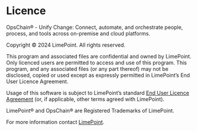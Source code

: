 # Licence

OpsChain® - Unify Change: Connect, automate, and orchestrate people, process, and tools across on-premise and cloud platforms.

Copyright © 2024 LimePoint. All rights reserved.

This program and associated files are confidential and owned by LimePoint.
Only licenced users are permitted to access and use of this program.
This program, and any associated files (or any part thereof) may not be
disclosed, copied or used except as expressly permitted in LimePoint’s End
User Licence Agreement.

Usage of this software is subject to LimePoint’s standard [End User Licence Agreement](https://opschain.io/eula) (or, if applicable, other terms agreed with LimePoint).

LimePoint® and OpsChain® are Registered Trademarks of LimePoint.

For more information contact [LimePoint](http://www.limepoint.com).
